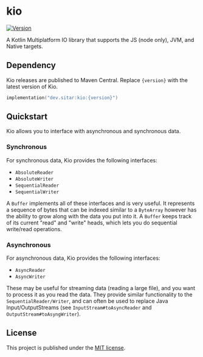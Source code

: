 # kio
[![Version](https://img.shields.io/maven-central/v/dev.sitar/kio)](https://search.maven.org/artifact/dev.sitar/kio)

A Kotlin Multiplatform IO library that supports the JS (node only), JVM, and Native targets.

## Dependency
Kio releases are published to Maven Central. Replace `{version}` with the latest version of Kio.
```kotlin
implementation("dev.sitar:kio:{version}")
```

## Quickstart
Kio allows you to interface with asynchronous and synchronous data.

### Synchronous
For synchronous data, Kio provides the following interfaces:
- `AbsoluteReader`
- `AbsoluteWriter`
- `SequentialReader`
- `SequentialWriter`

A `Buffer` implements all of these interfaces and is very useful. It represents a sequence of bytes that can be indexed similar to a `ByteArray` however has the ability to grow along with the data you put into it. A `Buffer` keeps track of its current "read" and "write" heads, which lets you do sequential write/read operations.

### Asynchronous
For asynchronous data, Kio provides the following interfaces:
- `AsyncReader`
- `AsyncWriter`

These may be useful for streaming data (reading a large file), and you want to process it as you read the data. They provide similar functionality to the `SequentialReader/Writer`, and can often be used to replace Java Input/OutputStreams (see `InputStream#toAsyncReader` and `OutputStream#toAsyngWriter`).

## License
This project is published under the [MIT license](https://github.com/lost-illusi0n/kio/blob/master/LICENSE).